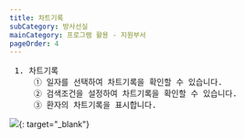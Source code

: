 ```yaml
---
title: 차트기록
subCategory: 방사선실
mainCategory: 프로그램 활용 - 지원부서
pageOrder: 4
---
```


<pre>
 <t2><bold>1. 차트기록</bold></t2>
     ① 일자를 선택하여 차트기록을 확인할 수 있습니다.
     ② 검색조건을 설정하여 차트기록을 확인할 수 있습니다.
     ③ 환자의 차트기록을 표시합니다.
</pre>

[![](/images/{{page.url}}_1.png)](/images/{{page.url}}_1.png){: target="_blank"}